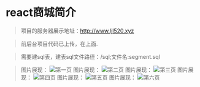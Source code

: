 ﻿react商城简介
====
>项目的服务器展示地址：http://www.ljl520.xyz

>前后台项目代码已上传，在上面.

>需要建sql表，建表sql文件路径：/sql;文件名:segment.sql

>图片展现：
![第一页](https://gitee.com/leijialong520/reactSmall/raw/master/img/1.png "1.png")
>图片展现：
![第二页](https://gitee.com/leijialong520/reactSmall/raw/master/img/2.png "2.png")
>图片展现：
![第三页](https://gitee.com/leijialong520/reactSmall/raw/master/img/3.png "3.png")
>图片展现：
![第四页](https://gitee.com/leijialong520/reactSmall/raw/master/img/4.png "4.png")
>图片展现：
![第五页](https://gitee.com/leijialong520/reactSmall/raw/master/img/5.png "5.png")
>图片展现：
![第六页](https://gitee.com/leijialong520/reactSmall/raw/master/img/6.png "6.png")
